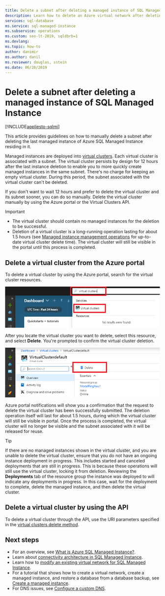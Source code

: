 ```yaml
---
title: Delete a subnet after deleting a managed instance of SQL Managed Instance
description: Learn how to delete an Azure virtual network after deleting a managed instance of Azure SQL Managed Instance. 
services: sql-database
ms.service: sql-managed-instance
ms.subservice: operations
ms.custom: seo-lt-2019, sqldbrb=1
ms.devlang: 
ms.topic: how-to
author: danimir
ms.author: danil
ms.reviewer: douglas, sstein
ms.date: 06/26/2019
---
```


# Delete a subnet after deleting a managed instance of SQL Managed Instance
[!INCLUDE[appliesto-sqlmi](../includes/appliesto-sqlmi.md)]

This article provides guidelines on how to manually delete a subnet after deleting the last managed instance of Azure SQL Managed Instance residing in it.

Managed instances are deployed into [virtual clusters](connectivity-architecture-overview.md#virtual-cluster-connectivity-architecture). Each virtual cluster is associated with a subnet. The virtual cluster persists by design for 12 hours after the last instance deletion to enable you to more quickly create managed instances in the same subnet. There's no charge for keeping an empty virtual cluster. During this period, the subnet associated with the virtual cluster can't be deleted.

If you don't want to wait 12 hours and prefer to delete the virtual cluster and its subnet sooner, you can do so manually. Delete the virtual cluster manually by using the Azure portal or the Virtual Clusters API.

> [!IMPORTANT]
> - The virtual cluster should contain no managed instances for the deletion to be successful. 
> - Deletion of a virtual cluster is a long-running operation lasting for about 1.5 hours (see [Managed instance management operations](https://docs.microsoft.com/azure/sql-database/sql-database-managed-instance#managed-instance-management-operations) for up-to-date virtual cluster delete time). The virtual cluster will still be visible in the portal until this process is completed.

## Delete a virtual cluster from the Azure portal

To delete a virtual cluster by using the Azure portal, search for the virtual cluster resources.

![Screenshot of the Azure portal, with search box highlighted](./media/virtual-cluster-delete/virtual-clusters-search.png)

After you locate the virtual cluster you want to delete, select this resource, and select **Delete**. You're prompted to confirm the virtual cluster deletion.

![Screenshot of the Azure portal Virtual clusters dashboard, with the Delete option highlighted](./media/virtual-cluster-delete/virtual-clusters-delete.png)

Azure portal notifications will show you a confirmation that the request to delete the virtual cluster has been successfully submitted. The deletion operation itself will last for about 1.5 hours, during which the virtual cluster will still be visible in portal. Once the process is completed, the virtual cluster will no longer be visible and the subnet associated with it will be released for reuse.

> [!TIP]
> If there are no managed instances shown in the virtual cluster, and you are unable to delete the virtual cluster, ensure that you do not have an ongoing instance deployment in progress. This includes started and canceled deployments that are still in progress. This is because these operations will still use the virtual cluster, locking it from deletion. Reviewing the **Deployments** tab of the resource group the instance was deployed to will indicate any deployments in progress. In this case, wait for the deployment to complete, delete the managed instance, and then delete the virtual cluster.

## Delete a virtual cluster by using the API

To delete a virtual cluster through the API, use the URI parameters specified in the [virtual clusters delete method](https://docs.microsoft.com/rest/api/sql/virtualclusters/delete).

## Next steps

- For an overview, see [What is Azure SQL Managed Instance?](sql-managed-instance-paas-overview.md).
- Learn about [connectivity architecture in SQL Managed Instance](connectivity-architecture-overview.md).
- Learn how to [modify an existing virtual network for SQL Managed Instance](vnet-existing-add-subnet.md).
- For a tutorial that shows how to create a virtual network, create a managed instance, and restore a database from a database backup, see [Create a managed instance](instance-create-quickstart.md).
- For DNS issues, see [Configure a custom DNS](custom-dns-configure.md).

